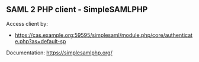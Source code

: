 ## SAML 2 PHP client - SimpleSAMLPHP

Access client by:
- https://cas.example.org:59595/simplesaml/module.php/core/authenticate.php?as=default-sp

Documentation: https://simplesamlphp.org/